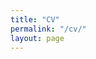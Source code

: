 ```yaml
---
title: "CV"
permalink: "/cv/"
layout: page
---
```

<object title="CV" data="/assets/pdf/CV_Eunseong_Park.pdf" width="100%" height="100%" min-height="500px" type="application/pdf"></object>
